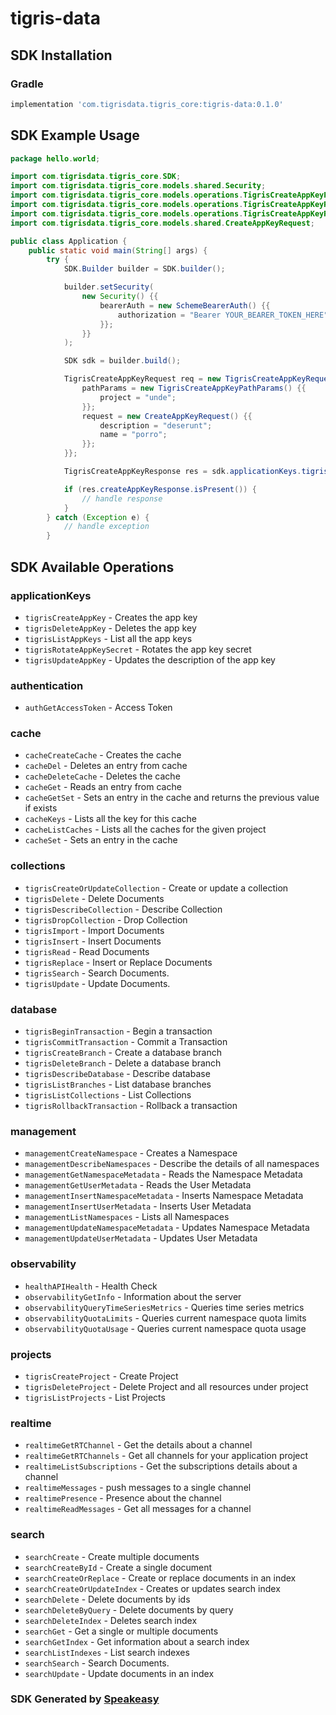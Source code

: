 # tigris-data

<!-- Start SDK Installation -->
## SDK Installation

### Gradle

```groovy
implementation 'com.tigrisdata.tigris_core:tigris-data:0.1.0'
```
<!-- End SDK Installation -->

## SDK Example Usage
<!-- Start SDK Example Usage -->
```java
package hello.world;

import com.tigrisdata.tigris_core.SDK;
import com.tigrisdata.tigris_core.models.shared.Security;
import com.tigrisdata.tigris_core.models.operations.TigrisCreateAppKeyPathParams;
import com.tigrisdata.tigris_core.models.operations.TigrisCreateAppKeyRequest;
import com.tigrisdata.tigris_core.models.operations.TigrisCreateAppKeyResponse;
import com.tigrisdata.tigris_core.models.shared.CreateAppKeyRequest;

public class Application {
    public static void main(String[] args) {
        try {
            SDK.Builder builder = SDK.builder();

            builder.setSecurity(
                new Security() {{
                    bearerAuth = new SchemeBearerAuth() {{
                        authorization = "Bearer YOUR_BEARER_TOKEN_HERE";
                    }};
                }}
            );

            SDK sdk = builder.build();

            TigrisCreateAppKeyRequest req = new TigrisCreateAppKeyRequest() {{
                pathParams = new TigrisCreateAppKeyPathParams() {{
                    project = "unde";
                }};
                request = new CreateAppKeyRequest() {{
                    description = "deserunt";
                    name = "porro";
                }};
            }};

            TigrisCreateAppKeyResponse res = sdk.applicationKeys.tigrisCreateAppKey(req);

            if (res.createAppKeyResponse.isPresent()) {
                // handle response
            }
        } catch (Exception e) {
            // handle exception
        }
```
<!-- End SDK Example Usage -->

<!-- Start SDK Available Operations -->
## SDK Available Operations


### applicationKeys

* `tigrisCreateAppKey` - Creates the app key
* `tigrisDeleteAppKey` - Deletes the app key
* `tigrisListAppKeys` - List all the app keys
* `tigrisRotateAppKeySecret` - Rotates the app key secret
* `tigrisUpdateAppKey` - Updates the description of the app key

### authentication

* `authGetAccessToken` - Access Token

### cache

* `cacheCreateCache` - Creates the cache
* `cacheDel` - Deletes an entry from cache
* `cacheDeleteCache` - Deletes the cache
* `cacheGet` - Reads an entry from cache
* `cacheGetSet` - Sets an entry in the cache and returns the previous value if exists
* `cacheKeys` - Lists all the key for this cache
* `cacheListCaches` - Lists all the caches for the given project
* `cacheSet` - Sets an entry in the cache

### collections

* `tigrisCreateOrUpdateCollection` - Create or update a collection
* `tigrisDelete` - Delete Documents
* `tigrisDescribeCollection` - Describe Collection
* `tigrisDropCollection` - Drop Collection
* `tigrisImport` - Import Documents
* `tigrisInsert` - Insert Documents
* `tigrisRead` - Read Documents
* `tigrisReplace` - Insert or Replace Documents
* `tigrisSearch` - Search Documents.
* `tigrisUpdate` - Update Documents.

### database

* `tigrisBeginTransaction` - Begin a transaction
* `tigrisCommitTransaction` - Commit a Transaction
* `tigrisCreateBranch` - Create a database branch
* `tigrisDeleteBranch` - Delete a database branch
* `tigrisDescribeDatabase` - Describe database
* `tigrisListBranches` - List database branches
* `tigrisListCollections` - List Collections
* `tigrisRollbackTransaction` - Rollback a transaction

### management

* `managementCreateNamespace` - Creates a Namespace
* `managementDescribeNamespaces` - Describe the details of all namespaces
* `managementGetNamespaceMetadata` - Reads the Namespace Metadata
* `managementGetUserMetadata` - Reads the User Metadata
* `managementInsertNamespaceMetadata` - Inserts Namespace Metadata
* `managementInsertUserMetadata` - Inserts User Metadata
* `managementListNamespaces` - Lists all Namespaces
* `managementUpdateNamespaceMetadata` - Updates Namespace Metadata
* `managementUpdateUserMetadata` - Updates User Metadata

### observability

* `healthAPIHealth` - Health Check
* `observabilityGetInfo` - Information about the server
* `observabilityQueryTimeSeriesMetrics` - Queries time series metrics
* `observabilityQuotaLimits` - Queries current namespace quota limits
* `observabilityQuotaUsage` - Queries current namespace quota usage

### projects

* `tigrisCreateProject` - Create Project
* `tigrisDeleteProject` - Delete Project and all resources under project
* `tigrisListProjects` - List Projects

### realtime

* `realtimeGetRTChannel` - Get the details about a channel
* `realtimeGetRTChannels` - Get all channels for your application project
* `realtimeListSubscriptions` - Get the subscriptions details about a channel
* `realtimeMessages` - push messages to a single channel
* `realtimePresence` - Presence about the channel
* `realtimeReadMessages` - Get all messages for a channel

### search

* `searchCreate` - Create multiple documents
* `searchCreateById` - Create a single document
* `searchCreateOrReplace` - Create or replace documents in an index
* `searchCreateOrUpdateIndex` - Creates or updates search index
* `searchDelete` - Delete documents by ids
* `searchDeleteByQuery` - Delete documents by query
* `searchDeleteIndex` - Deletes search index
* `searchGet` - Get a single or multiple documents
* `searchGetIndex` - Get information about a search index
* `searchListIndexes` - List search indexes
* `searchSearch` - Search Documents.
* `searchUpdate` - Update documents in an index
<!-- End SDK Available Operations -->

### SDK Generated by [Speakeasy](https://docs.speakeasyapi.dev/docs/using-speakeasy/client-sdks)
